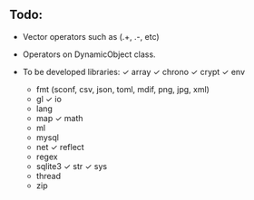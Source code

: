 Todo:
---

- Vector operators such as (.+, .-, etc)
- Operators on DynamicObject class.

- To be developed libraries:
    ✓ array
    ✓ chrono
    ✓ crypt
    ✓ env
    * fmt (sconf, csv, json, toml, mdif, png, jpg, xml)
    * gl
    ✓ io
    * lang
    * map
    ✓ math
    * ml
    * mysql
    * net
    ✓ reflect
    * regex
    * sqlite3
    ✓ str
    ✓ sys
    * thread
    * zip
